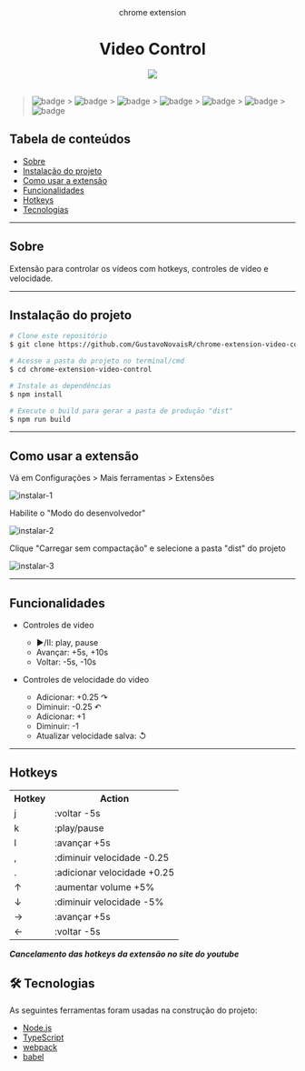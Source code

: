 <div align="center">
    <span>chrome extension</span>
    <h1>Video Control</h1>    
    <img src="https://user-images.githubusercontent.com/48394324/122485420-3aef8680-cfad-11eb-8eea-f28fd30f88d8.png">
</div>

<br>

> ![badge](https://img.shields.io/badge/node-v14.15.4-blue) > ![badge](https://img.shields.io/badge/npm-v7.8.0-blue) > ![badge](https://img.shields.io/badge/manifest-v3-blue) > ![badge](https://img.shields.io/badge/typescript-v4.7.2-blue) > ![badge](https://img.shields.io/badge/webpack-v5.38.1-blue) > ![badge](https://img.shields.io/badge/babel-v8.2.2-blue) > ![badge](https://img.shields.io/badge/VersionProject-v1.0.0-green)

## Tabela de conteúdos

- [Sobre](#Sobre)
- <a href="#instalacaor">Instalação do projeto</a>
- <a href="#como-usar">Como usar a extensão</a>
- <a href="#funcionalidades">Funcionalidades</a>
- <a href="#hotkeys">Hotkeys</a>
- <a href="#tecnologias">Tecnologias</a>

<hr>

## Sobre

Extensão para controlar os vídeos com hotkeys, controles de vídeo e velocidade.

<hr>
<h2 id="instalacao">Instalação do projeto</h2>

```bash
# Clone este repositório
$ git clone https://github.com/GustavoNovaisR/chrome-extension-video-control

# Acesse a pasta do projeto no terminal/cmd
$ cd chrome-extension-video-control

# Instale as dependências
$ npm install

# Execute o build para gerar a pasta de produção "dist"
$ npm run build
```

<hr>
<h2 id="como-usar">Como usar a extensão</h2>

Vá em Configurações > Mais ferramentas > Extensões

![instalar-1](https://user-images.githubusercontent.com/48394324/122481135-8b161b00-cfa4-11eb-85ed-5742fcbc31df.png)

Habilite o "Modo do desenvolvedor"

![instalar-2](https://user-images.githubusercontent.com/48394324/122481181-9a956400-cfa4-11eb-88d6-96d4945a732a.png)

Clique "Carregar sem compactação" e selecione a pasta "dist" do projeto

![instalar-3](https://user-images.githubusercontent.com/48394324/122481202-a719bc80-cfa4-11eb-992c-b309a7e0bcfb.png)

<hr>
<h2 id="funcionalidades">Funcionalidades</h2>

- Controles de video

  - ▶/II: play, pause
  - Avançar: +5s, +10s
  - Voltar: -5s, -10s

- Controles de velocidade do video

  - Adicionar: +0.25 ↷
  - Diminuir: -0.25 ↶
  - Adicionar: +1
  - Diminuir: -1
  - Atualizar velocidade salva: ↺

<hr>
<h2 id="hotkeys">Hotkeys</h2>
  <table>
    <tr>
          <th>Hotkey</th>
          <th>Action</th>
    </tr>
    <tr>
          <td>j</td>
          <td>:voltar -5s</td>
    </tr>
    <tr>
          <td>k</td>
          <td>:play/pause</td>
    </tr>
    <tr>
          <td>l</td>
          <td>:avançar +5s</td>
    </tr>
    <tr>
          <td>,</td>
          <td>:diminuir velocidade -0.25</td>
    </tr>
    <tr>
          <td>.</td>
          <td>:adicionar velocidade +0.25</td>
    </tr>
    <tr>
          <td>↑</td>
          <td>:aumentar volume +5%</td>
    </tr>
    <tr>
          <td>↓</td>
          <td>:diminuir velocidade -5%</td>
    </tr>
    <tr>
          <td>→</td>
          <td>:avançar +5s</td>
    </tr>
    <tr>
          <td>←</td>
          <td>:voltar -5s</td>
    </tr>
    </table>

**_Cancelamento das hotkeys da extensão no site do youtube_**

<h2 id="tecnologias">🛠 Tecnologias</h2>
As seguintes ferramentas foram usadas na construção do projeto:

- [Node.js](https://nodejs.org/en/)
- [TypeScript](https://www.typescriptlang.org/)
- [webpack](https://webpack.js.org)
- [babel](https://babeljs.io)
